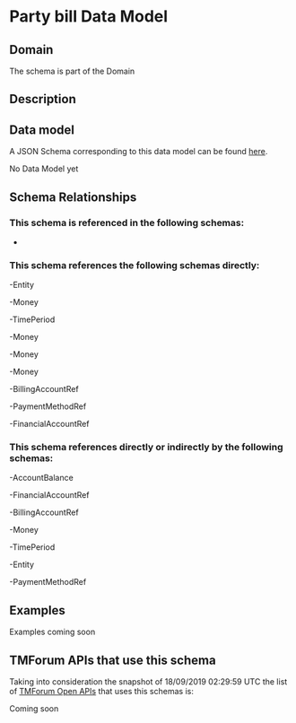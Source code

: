 # Party bill Data Model

## Domain

The  schema is part of the  Domain

## Description



## Data model

A JSON Schema corresponding to this data model can be found
[here](https://github.com/tmforum-rand/schemas/blob/master/EngagedParty/PartyBill.schema.json).

No Data Model yet

## Schema Relationships

### This schema is referenced in the following schemas:

-

### This schema references the following schemas directly:

-Entity

-Money

-TimePeriod

-Money

-Money

-Money

-BillingAccountRef

-PaymentMethodRef

-FinancialAccountRef

### This schema references directly or indirectly by the following schemas:

-AccountBalance

-FinancialAccountRef

-BillingAccountRef

-Money

-TimePeriod

-Entity

-PaymentMethodRef



## Examples

Examples coming soon

## TMForum APIs that use this schema

Taking into consideration the snapshot of 18/09/2019 02:29:59 UTC the list of [TMForum Open APIs](https://www.tmforum.org/open-apis/) that uses this schemas is:

Coming soon
